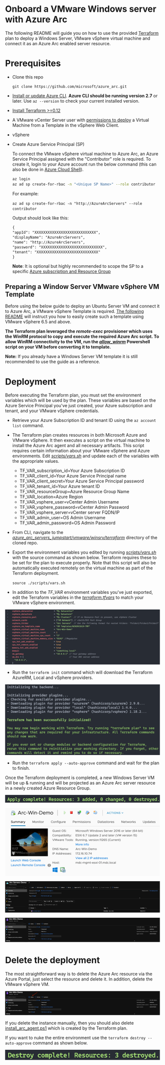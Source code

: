 # Onboard a VMware Windows server with Azure Arc

The following README will guide you on how to use the provided [Terraform](https://www.terraform.io/) plan to deploy a Windows Server, VMware vSphere virtual machine and connect it as an Azure Arc enabled server resource.

# Prerequisites

* Clone this repo

    ```terminal
    git clone https://github.com/microsoft/azure_arc.git
    ```
    
* [Install or update Azure CLI](https://docs.microsoft.com/en-us/cli/azure/install-azure-cli?view=azure-cli-latest). **Azure CLI should be running version 2.7** or later. Use ```az --version``` to check your current installed version.

* [Install Terraform >=0.12](https://learn.hashicorp.com/terraform/getting-started/install.html)

* A VMware vCenter Server user with [permissions to deploy](https://docs.vmware.com/en/VMware-vSphere/6.7/com.vmware.vsphere.vm_admin.doc/GUID-8254CD05-CC06-491D-BA56-A773A32A8130.html) a Virtual Machine from a Template in the vSphere Web Client.

* vSphere

* Create Azure Service Principal (SP)   

    To connect the VMware vSphere virtual machine to Azure Arc, an Azure Service Principal assigned with the "Contributor" role is required. To create it, login to your Azure account run the below command (this can also be done in [Azure Cloud Shell](https://shell.azure.com/)). 

    ```bash
    az login
    az ad sp create-for-rbac -n "<Unique SP Name>" --role contributor
    ```

    For example:

    ```az ad sp create-for-rbac -n "http://AzureArcServers" --role contributor```

    Output should look like this:

    ```
    {
    "appId": "XXXXXXXXXXXXXXXXXXXXXXXXXXXX",
    "displayName": "AzureArcServers",
    "name": "http://AzureArcServers",
    "password": "XXXXXXXXXXXXXXXXXXXXXXXXXXXX",
    "tenant": "XXXXXXXXXXXXXXXXXXXXXXXXXXXX"
    }
    ```

    **Note**: It is optional but highly recommended to scope the SP to a specific [Azure subscription and Resource Group](https://docs.microsoft.com/en-us/cli/azure/ad/sp?view=azure-cli-latest)

## Preparing a Window Server VMware vSphere VM Template

Before using the below guide to deploy an Ubuntu Server VM and connect it to Azure Arc, a VMware vSphere Template is required. [The following README](../docs/vmware_winsrv2k19_template.md) will instruct you how to easily create such a template using VMware vSphere 6.5 and above. 

**The Terraform plan leveraged the *remote-exec* provisioner which uses the WinRM protocol to copy and execute the required Azure Arc script. To allow WinRM connectivity to the VM, run the [*allow_winrm*](../vmware/winsrv/terraform/scripts/allow_winrm.ps1) Powershell script on your VM before converting it to template.** 

**Note:** If you already have a Windows Server VM template it is still recommended to use the guide as a reference. 

# Deployment

Before executing the Terraform plan, you must set the environment variables which will be used by the plan. These variables are based on the Azure Service Principal you've just created, your Azure subscription and tenant, and your VMware vSphere credentials.

* Retrieve your Azure Subscription ID and tenant ID using the ```az account list``` command.

* The Terraform plan creates resources in both Microsoft Azure and VMware vSphere. It then executes a script on the virtual machine to install the Azure Arc agent and all necessary artifacts. This script requires certain information about your VMware vSphere and Azure environments. Edit [*scripts/vars.sh*](../vmware/winsrv/terraform/scripts/vars.sh) and update each of the variables with the appropriate values.
    
    * TF_VAR_subscription_id=Your Azure Subscription ID
    * TF_VAR_client_id=Your Azure Service Principal name
    * TF_VAR_client_secret=Your Azure Service Principal password
    * TF_VAR_tenant_id=Your Azure tenant ID
    * TF_VAR_resourceGroup=Azure Resource Group Name
    * TF_VAR_location=Azure Region
    * TF_VAR_vsphere_user=vCenter Admin Username
    * TF_VAR_vsphere_password=vCenter Admin Password
    * TF_VAR_vsphere_server=vCenter server FQDN/IP
    * TF_VAR_admin_user=OS Admin Username
    * TF_VAR_admin_password=OS Admin Password

* From CLI, navigate to the [*azure_arc_servers_jumpstart/vmware/winsrv/terraform*](../vmware/winsrv/terraform) directory of the cloned repo.

* Export the environment variables you edited by running [*scripts/vars.sh*](../vmware/winsrv/terraform/scripts/vars.sh) with the source command as shown below. Terraform requires these to be set for the plan to execute properly. Note that this script will also be automatically executed remotely on the virtual machine as part of the Terraform deployment. 

    ```source ./scripts/vars.sh```

* In addition to the *TF_VAR* environment variables you've just exported, edit the Terraform variables in the [*terraform.tfvars*](../vmware/winsrv/terraform/terraform.tfvars) to match your VMware vSphere environment.

![](../img/vmware_terraform_winsrv/01.png)

* Run the ```terraform init``` command which will download the Terraform AzureRM, Local and vSphere providers.

![](../img/vmware_terraform_winsrv/02.png)

* Run the ```terraform apply --auto-approve``` command and wait for the plan to finish. 

Once the Terraform deployment is completed, a new Windows Server VM will be up & running and will be projected as an Azure Arc server resource in a newly created Azure Resource Group. 

![](../img/vmware_terraform_winsrv/03.png)

![](../img/vmware_terraform_winsrv/04.png)

![](../img/vmware_terraform_winsrv/05.png)

![](../img/vmware_terraform_winsrv/06.png)

# Delete the deployment

The most straightforward way is to delete the Azure Arc resource via the Azure Portal, just select the resource and delete it. In addition, delete the VMware vSphere VM.

![](../img/vmware_terraform_winsrv/07.png)

If you delete the instance manually, then you should also delete [install_arc_agent.ps1](../vmware/winsrv/terraform/scripts) which is created by the Terraform plan.

If you want to nuke the entire environment use the ```terraform destroy --auto-approve``` command as shown below.

![](../img/vmware_terraform_winsrv/08.png)
